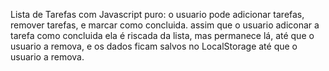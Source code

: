 Lista de Tarefas com Javascript puro:
o usuario pode adicionar tarefas, remover tarefas, e marcar como concluida. 
assim que o usuario adiconar a tarefa como concluida ela é riscada da lista,
mas permanece lá, até que o usuario a remova, e os dados ficam salvos no 
LocalStorage até que o usuario a remova.

